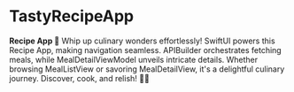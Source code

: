 # TastyRecipeApp
**Recipe App 🍲**
Whip up culinary wonders effortlessly! SwiftUI powers this Recipe App, making navigation seamless. APIBuilder orchestrates fetching meals, while MealDetailViewModel unveils intricate details. Whether browsing MealListView or savoring MealDetailView, it's a delightful culinary journey. Discover, cook, and relish! 🥘✨
